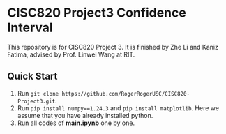 # CISC820 Project3 Confidence Interval

This repository is for CISC820 Project 3. It is finished by Zhe Li and Kaniz Fatima, advised by Prof. Linwei Wang at RIT.

## Quick Start

1. Run `git clone https://github.com/RogerRogerUSC/CISC820-Project3.git`.
2. Run `pip install numpy==1.24.3` and `pip install matplotlib`. Here we assume that you have already installed python.
3. Run all codes of **main.ipynb** one by one.